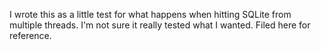 I wrote this as a little test for what happens when hitting SQLite from multiple threads.  I'm not sure it really tested what I wanted.  Filed here for reference.

